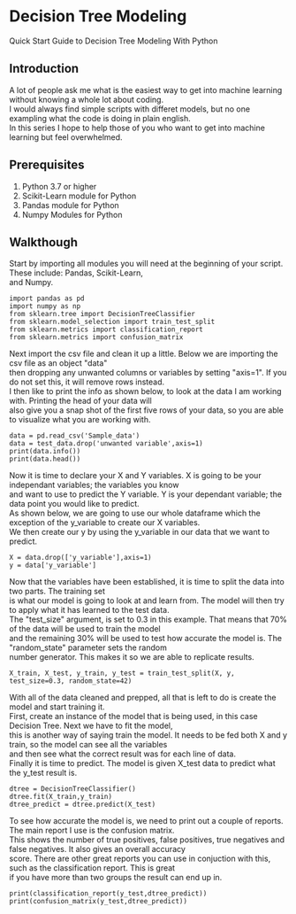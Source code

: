# Decision Tree Modeling
Quick Start Guide to Decision Tree Modeling With Python  
## Introduction  
A lot of people ask me what is the easiest way to get into machine learning without knowing a whole lot about coding.  
I would always find simple scripts with differet models, but no one exampling what the code is doing in plain english.  
In this series I hope to help those of you who want to get into machine learning but feel overwhelmed.  
 
## Prerequisites
1. Python 3.7 or higher  
2. Scikit-Learn module for Python  
3. Pandas module for Python  
4. Numpy Modules for Python
  
## Walkthough  
Start by importing all modules you will need at the beginning of your script. These include: Pandas, Scikit-Learn,  
and Numpy.  
```
import pandas as pd
import numpy as np
from sklearn.tree import DecisionTreeClassifier
from sklearn.model_selection import train_test_split
from sklearn.metrics import classification_report
from sklearn.metrics import confusion_matrix
```  
Next import the csv file and clean it up a little. Below we are importing the csv file as an object "data"  
then dropping any unwanted columns or variables by setting "axis=1". If you do not set this, it will remove rows instead.  
I then like to print the info as shown below, to look at the data I am working with. Printing the head of your data will  
also give you a snap shot of the first five rows of your data, so you are able to visualize what you are working with.  
```
data = pd.read_csv('Sample_data')
data = test_data.drop('unwanted variable',axis=1)
print(data.info())
print(data.head())
```  
Now it is time to declare your X and Y variables.  X is going to be your independant variables; the variables you know  
and want to use to predict the Y variable. Y is your dependant variable; the data point you would like to predict.  
As shown below, we are going to use our whole dataframe which the exception of the y_variable to create our X variables.  
We then create our y by using the y_variable in our data that we want to predict.  
```
X = data.drop(['y_variable'],axis=1)
y = data['y_variable']
```  
Now that the variables have been established, it is time to split the data into two parts. The training set  
is what our model is going to look at and learn from. The model will then try to apply what it has learned to the test data.  
The "test_size" argument, is set to 0.3 in this example. That means that 70% of the data will be used to train the model  
and the remaining 30% will be used to test how accurate the model is. The "random_state" parameter sets the random  
number generator. This makes it so we are able to replicate results.  
```
X_train, X_test, y_train, y_test = train_test_split(X, y, test_size=0.3, random_state=42)
```


With all of the data cleaned and prepped, all that is left to do is create the model and start training it.  
First, create an instance of the model that is being used, in this case Decision Tree. Next we have to fit the model,  
this is another way of saying train the model. It needs to be fed both X and y train, so the model can see all the variables  
and then see what the correct result was for each line of data.  
Finally it is time to predict. The model is given X_test data to predict what the y_test result is.
```
dtree = DecisionTreeClassifier()
dtree.fit(X_train,y_train)
dtree_predict = dtree.predict(X_test)

```  
To see how accurate the model is, we need to print out a couple of reports. The main report I use is the confusion matrix.  
This shows the number of true positives, false positives, true negatives and false negatives. It also gives an overall accuracy  
score. There are other great reports you can use in conjuction with this, such as the classification report. This is great  
if you have more than two groups the result can end up in.  
```
print(classification_report(y_test,dtree_predict))
print(confusion_matrix(y_test,dtree_predict))
```





